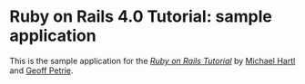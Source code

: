 # Ruby on Rails 4.0 Tutorial: sample application

This is the sample application for the [*Ruby on Rails
Tutorial*](http://railstutorial.org/) by [Michael
Hartl](http://michaelhartl.com/) and [Geoff Petrie](http://geoffpetrie.com).
